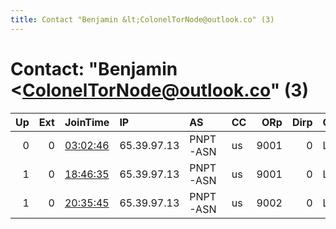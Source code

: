 ```yaml
---
title: Contact "Benjamin &lt;ColonelTorNode@outlook.co" (3)
---
```


# Contact: "Benjamin &lt;ColonelTorNode@outlook.co" (3)

|   Up |   Ext | JoinTime                                                                                              | IP          | AS       | CC   |   ORp |   Dirp | OS    | Version   | Nickname     |   eFamMembers |
|-----:|------:|:------------------------------------------------------------------------------------------------------|:------------|:---------|:-----|------:|-------:|:------|:----------|:-------------|--------------:|
|    0 |     0 | [03:02:46](https://nusenu.github.io/OrNetStats/w/relay/1B97736CB62C33DD9F1F1446199BDCE9AE33AE79.html) | 65.39.97.13 | PNPT-ASN | us   |  9001 |      0 | Linux | 0.4.7.10  | TorNodeAlpha |             1 |
|    1 |     0 | [18:46:35](https://nusenu.github.io/OrNetStats/w/relay/0D1AD0392583CBC22B5F712165D9D752D35F0699.html) | 65.39.97.13 | PNPT-ASN | us   |  9001 |      0 | Linux | 0.4.7.10  | TorNodeAlpha |             2 |
|    1 |     0 | [20:35:45](https://nusenu.github.io/OrNetStats/w/relay/7D2AAC13CC236854D6A26CAE5004BFAB327724A0.html) | 65.39.97.13 | PNPT-ASN | us   |  9002 |      0 | Linux | 0.4.7.10  | TorNodeBeta  |             2 |
